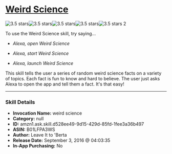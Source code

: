 # [Weird Science](http://alexa.amazon.com/#skills/amzn1.ask.skill.d528ee49-9d15-429d-85fd-1fee3a36b497)
![3.5 stars](../../images/ic_star_black_18dp_1x.png)![3.5 stars](../../images/ic_star_black_18dp_1x.png)![3.5 stars](../../images/ic_star_black_18dp_1x.png)![3.5 stars](../../images/ic_star_half_black_18dp_1x.png)![3.5 stars](../../images/ic_star_border_black_18dp_1x.png) 2

To use the Weird Science skill, try saying...

* *Alexa, open Weird Science*

* *Alexa, start Weird Science*

* *Alexa, launch Weird Science*

This skill tells the user a series of random weird science facts on a variety of topics. Each fact is fun to know and hard to believe. The user just asks Alexa to open the app and tell them a fact. It's that easy!

***

### Skill Details

* **Invocation Name:** weird science
* **Category:** null
* **ID:** amzn1.ask.skill.d528ee49-9d15-429d-85fd-1fee3a36b497
* **ASIN:** B01LFPA3WS
* **Author:** Leave It to 'Berta
* **Release Date:** September 3, 2016 @ 04:03:35
* **In-App Purchasing:** No
